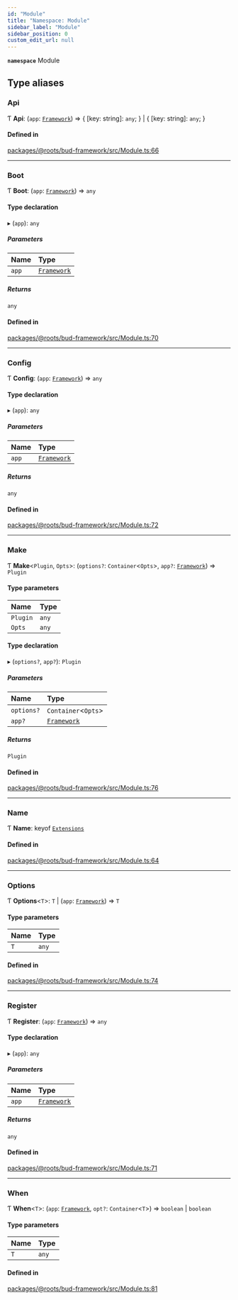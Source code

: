 ```yaml
---
id: "Module"
title: "Namespace: Module"
sidebar_label: "Module"
sidebar_position: 0
custom_edit_url: null
---
```


**`namespace`** Module

## Type aliases

### Api

Ƭ **Api**: (`app`: [`Framework`](../classes/Framework.md)) => { [key: string]: `any`;  } \| { [key: string]: `any`;  }

#### Defined in

[packages/@roots/bud-framework/src/Module.ts:66](https://github.com/roots/bud/blob/add6758eb/packages/@roots/bud-framework/src/Module.ts#L66)

___

### Boot

Ƭ **Boot**: (`app`: [`Framework`](../classes/Framework.md)) => `any`

#### Type declaration

▸ (`app`): `any`

##### Parameters

| Name | Type |
| :------ | :------ |
| `app` | [`Framework`](../classes/Framework.md) |

##### Returns

`any`

#### Defined in

[packages/@roots/bud-framework/src/Module.ts:70](https://github.com/roots/bud/blob/add6758eb/packages/@roots/bud-framework/src/Module.ts#L70)

___

### Config

Ƭ **Config**: (`app`: [`Framework`](../classes/Framework.md)) => `any`

#### Type declaration

▸ (`app`): `any`

##### Parameters

| Name | Type |
| :------ | :------ |
| `app` | [`Framework`](../classes/Framework.md) |

##### Returns

`any`

#### Defined in

[packages/@roots/bud-framework/src/Module.ts:72](https://github.com/roots/bud/blob/add6758eb/packages/@roots/bud-framework/src/Module.ts#L72)

___

### Make

Ƭ **Make**<`Plugin`, `Opts`\>: (`options?`: `Container`<`Opts`\>, `app?`: [`Framework`](../classes/Framework.md)) => `Plugin`

#### Type parameters

| Name | Type |
| :------ | :------ |
| `Plugin` | `any` |
| `Opts` | `any` |

#### Type declaration

▸ (`options?`, `app?`): `Plugin`

##### Parameters

| Name | Type |
| :------ | :------ |
| `options?` | `Container`<`Opts`\> |
| `app?` | [`Framework`](../classes/Framework.md) |

##### Returns

`Plugin`

#### Defined in

[packages/@roots/bud-framework/src/Module.ts:76](https://github.com/roots/bud/blob/add6758eb/packages/@roots/bud-framework/src/Module.ts#L76)

___

### Name

Ƭ **Name**: keyof [`Extensions`](../interfaces/Framework.Extensions.md)

#### Defined in

[packages/@roots/bud-framework/src/Module.ts:64](https://github.com/roots/bud/blob/add6758eb/packages/@roots/bud-framework/src/Module.ts#L64)

___

### Options

Ƭ **Options**<`T`\>: `T` \| (`app`: [`Framework`](../classes/Framework.md)) => `T`

#### Type parameters

| Name | Type |
| :------ | :------ |
| `T` | `any` |

#### Defined in

[packages/@roots/bud-framework/src/Module.ts:74](https://github.com/roots/bud/blob/add6758eb/packages/@roots/bud-framework/src/Module.ts#L74)

___

### Register

Ƭ **Register**: (`app`: [`Framework`](../classes/Framework.md)) => `any`

#### Type declaration

▸ (`app`): `any`

##### Parameters

| Name | Type |
| :------ | :------ |
| `app` | [`Framework`](../classes/Framework.md) |

##### Returns

`any`

#### Defined in

[packages/@roots/bud-framework/src/Module.ts:71](https://github.com/roots/bud/blob/add6758eb/packages/@roots/bud-framework/src/Module.ts#L71)

___

### When

Ƭ **When**<`T`\>: (`app`: [`Framework`](../classes/Framework.md), `opt?`: `Container`<`T`\>) => `boolean` \| `boolean`

#### Type parameters

| Name | Type |
| :------ | :------ |
| `T` | `any` |

#### Defined in

[packages/@roots/bud-framework/src/Module.ts:81](https://github.com/roots/bud/blob/add6758eb/packages/@roots/bud-framework/src/Module.ts#L81)
